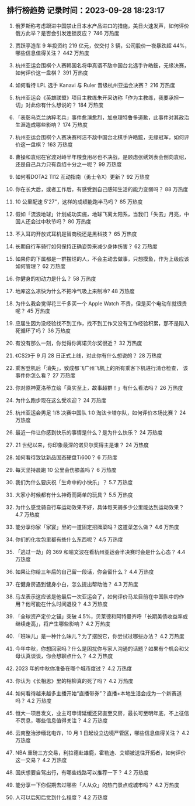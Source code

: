 
## 排行榜趋势 记录时间：2023-09-28 18:23:17
  
  1. 俄罗斯称考虑跟进中国禁止日本水产品进口的措施，美日火速发声，如何评价俄方此举？是否会引发连锁反应？ 746 万热度
    
  2. 贾跃亭造车 9 年投资约 219 亿元，仅交付 3 辆，公司股价一夜暴跌超 44%，哪些信息值得关注？ 442 万热度
    
  3. 杭州亚运会围棋个人赛韩国名将申真谞不敌中国台北选手许皓鋐，无缘决赛，如何评价这一盘棋？ 391 万热度
    
  4. 如何看待 LPL 选手 Kanavi 与 Ruler 晋级杭州亚运会决赛？ 216 万热度
    
  5. 杭州亚运会《英雄联盟》项目主教练朱开采访称「作为主教练，我要承担一切」对此你有什么想说的？ 184 万热度
    
  6. 「表彰乌克兰纳粹老兵」事件愈演愈烈，加总理特鲁多道歉，此事件对其政治生涯造成哪些影响？ 174 万热度
    
  7. 杭州亚运会围棋个人赛决赛柯洁不敌中国台北棋手许皓鋐，无缘冠军，如何评价这一盘棋？ 163 万热度
    
  8. 曹操和袁绍在官渡对峙半年粮食用尽也不决战，是顾虑张绣刘表会倒向袁绍，还是自己兵力只有袁绍十分之一呢？ 99 万热度
    
  9. 如何看DOTA2 TI12 互动指南（勇士令X）更新？ 92 万热度
    
  10. 你在长大后，或者工作后，有感受到自己感知生活的能力变弱吗？ 88 万热度
    
  11. 10 公里配速 5'27"，这样的成绩能跑半马吗？ 85 万热度
    
  12. 假如「流浪地球」计划成功实施，地球飞离太阳系，当我们「失去」月亮，中国人还会过中秋节吗？ 80 万热度
    
  13. 不入耳的开放式耳机是智商税还是黑科技？ 65 万热度
    
  14. 长期自行车骑行如何保持正确姿势来减少身体伤害？ 62 万热度
    
  15. 如果你的下属都是一群摆烂的人，不会主动去做事，只想摸鱼，作为上级应该如何管理？ 62 万热度
    
  16. 你健身的初动力是什么？ 58 万热度
    
  17. 地库这么凉快为什么不把冷气吸上来制冷? 48 万热度
    
  18. 为什么我会觉得花三千多买一个 Apple Watch 不贵，但是买个电动车就很贵呢？ 45 万热度
    
  19. 应届生因为没经验找不到工作，找不到工作又没有工作经验积累，那不是陷入死循环了吗？ 36 万热度
    
  20. 有没有那么一刻，你觉得你离诺贝尔奖很近？ 32 万热度
    
  21. 《CS2》于 9 月 28 日正式上线，对此你有什么想说的？ 28 万热度
    
  22. 乘客登机后「消失」，致成都飞广州飞机上的所有乘客下机进行清仓检查， 该事件你怎么看？ 27 万热度
    
  23. 你对原神夏洛蒂立绘「真实至上，故事超群！」有什么看法吗？ 26 万热度
    
  24. 为什么跑步现在这么受欢迎？ 24 万热度
    
  25. 杭州亚运会男足 1/8 决赛中国队 1:0 淘汰卡塔尔队，如何评价本场比赛？ 24 万热度
    
  26. 最近一件让你感到快乐的事情是什么？是为什么快乐？ 24 万热度
    
  27. 21 世纪以来，你印象最深的诺贝尔奖得主是谁？ 24 万热度
    
  28. 如何看待致钛新品固态硬盘Ti600？ 6 万热度
    
  29. 每天坚持晨跑 10 公里会伤膝盖吗？ 6 万热度
    
  30. 我们为什么要庆祝「生命中的小快乐」？ 5.7 万热度
    
  31. 大家小时候都有什么神奇而简单的玩具？ 5.5 万热度
    
  32. 为什么感觉骑自行车运动效果不好，具体每天骑多少公里能达到运动效果？ 4.7 万热度
    
  33. 能分享你家「家宴」里的一道固定招牌菜吗？这道菜怎么做？ 4.6 万热度
    
  34. 你们的化妆包里都有些什么东西呢？ 4.5 万热度
    
  35. 「逃过一劫」的 369 和喻文波在看杭州亚运会半决赛时会是什么心态？ 4.4 万热度
    
  36. 如果让你给三年后的自己留一段话，你会留什么？ 4.4 万热度
    
  37. 在健身房遇到健身小白，怎么提出帮助他？ 4.3 万热度
    
  38. 马龙表示这应该是他最后一次亚运会了，如何评价马龙目前在中国队中的作用？他可能在什么时间退役？ 4.3 万热度
    
  39. 「全球资产定价之锚」突破 4.5%，贝莱德和阿特曼齐呼「长期美债收益率或继续走高」，将产生哪些影响？ 4.2 万热度
    
  40. 「班味儿」是一种什么味儿？为了摆脱它，你尝试过哪些办法？ 4.2 万热度
    
  41. 今年中秋，你想回家吗？什么是困扰你与家人沟通的话题？如果有个机会和父母认真谈谈，你会想聊点什么？ 4.2 万热度
    
  42. 2023 年的中秋你准备在哪个城市度过？ 4.2 万热度
    
  43. 你认为《长相思》里的相柳真的死了吗？ 4.2 万热度
    
  44. 如何看待越来越多主播开始“直播带券”？直播+本地生活会成为一个新赛道吗？ 4.2 万热度
    
  45. 恒大一项目发文，业主可申请延缓还贷直至交房，最长可至明年底，不上征信不罚息，哪些信息值得关注？ 4.2 万热度
    
  46. 云南整治涉缅北电诈，10 月 1 日起设立边境严管区，哪些信息值得关注？ 4.2 万热度
    
  47. NBA 重磅三方交易，利拉德赴雄鹿，霍勒迪、艾顿被送往开拓者，如何评价这一交易？ 4.2 万热度
    
  48. 国庆想要自驾出行，有哪些线路可以推荐一下？ 4.2 万热度
    
  49. 能分享一下你假期去过哪些「人从众」的热门景点或城市吗？ 4.2 万热度
    
  50. 人可以后知后觉到什么程度？ 4.2 万热度
    